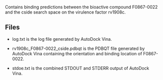 Contains binding predictions between the bioactive compound F0867-0022 and the cside search space on the virulence factor rv1908c.

## Files

- log.txt is the log file generated by AutoDock Vina.

- rv1908c_F0867-0022_cside.pdbqt is the PDBQT file generated by AutoDock Vina containing the orientation and binding location of F0867-0022.

- stdoe.txt is the combined STDOUT and STDERR output of AutoDock Vina.

